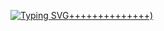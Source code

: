 

[![Typing SVG](https://readme-typing-svg.demolab.com/?lines=BrainChemist+here!;Contact+me+at+zackariaebouargan@gmail.com+++++++:)++++++++++++++)](https://git.io/typing-svg)

